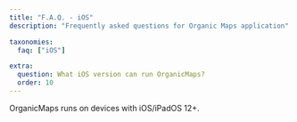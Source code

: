 ```yaml
---
title: "F.A.Q. - iOS"
description: "Frequently asked questions for Organic Maps application"

taxonomies:
  faq: ["iOS"]

extra:
  question: What iOS version can run OrganicMaps?
  order: 10
---
```


OrganicMaps runs on devices with iOS/iPadOS 12+.

